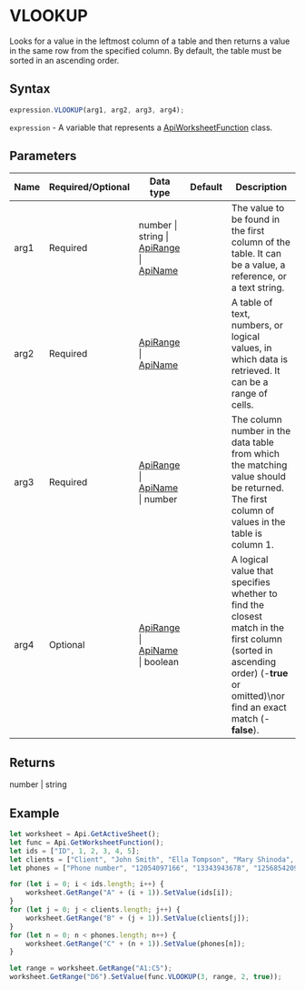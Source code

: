 # VLOOKUP

Looks for a value in the leftmost column of a table and then returns a value in the same row from the specified column. By default, the table must be sorted in an ascending order.

## Syntax

```javascript
expression.VLOOKUP(arg1, arg2, arg3, arg4);
```

`expression` - A variable that represents a [ApiWorksheetFunction](../ApiWorksheetFunction.md) class.

## Parameters

| **Name** | **Required/Optional** | **Data type** | **Default** | **Description** |
| ------------- | ------------- | ------------- | ------------- | ------------- |
| arg1 | Required | number \| string \| [ApiRange](../../ApiRange/ApiRange.md) \| [ApiName](../../ApiName/ApiName.md) |  | The value to be found in the first column of the table. It can be a value, a reference, or a text string. |
| arg2 | Required | [ApiRange](../../ApiRange/ApiRange.md) \| [ApiName](../../ApiName/ApiName.md) |  | A table of text, numbers, or logical values, in which data is retrieved. It can be a range of cells. |
| arg3 | Required | [ApiRange](../../ApiRange/ApiRange.md) \| [ApiName](../../ApiName/ApiName.md) \| number |  | The column number in the data table from which the matching value should be returned. The first column of values in the table is column 1. |
| arg4 | Optional | [ApiRange](../../ApiRange/ApiRange.md) \| [ApiName](../../ApiName/ApiName.md) \| boolean |  | A logical value that specifies whether to find the closest match in the first column (sorted in ascending order) (-**true** or omitted)\nor find an exact match (-**false**). |

## Returns

number \| string

## Example



```javascript editor-xlsx
let worksheet = Api.GetActiveSheet();
let func = Api.GetWorksheetFunction();
let ids = ["ID", 1, 2, 3, 4, 5];
let clients = ["Client", "John Smith", "Ella Tompson", "Mary Shinoda", "Lily-Ann Bates", "Clara Ray"];
let phones = ["Phone number", "12054097166", "13343943678", "12568542099", "12057032298", "12052914781"];

for (let i = 0; i < ids.length; i++) {
    worksheet.GetRange("A" + (i + 1)).SetValue(ids[i]);
}
for (let j = 0; j < clients.length; j++) {
    worksheet.GetRange("B" + (j + 1)).SetValue(clients[j]);
}
for (let n = 0; n < phones.length; n++) {
    worksheet.GetRange("C" + (n + 1)).SetValue(phones[n]);
}

let range = worksheet.GetRange("A1:C5");
worksheet.GetRange("D6").SetValue(func.VLOOKUP(3, range, 2, true));
```
